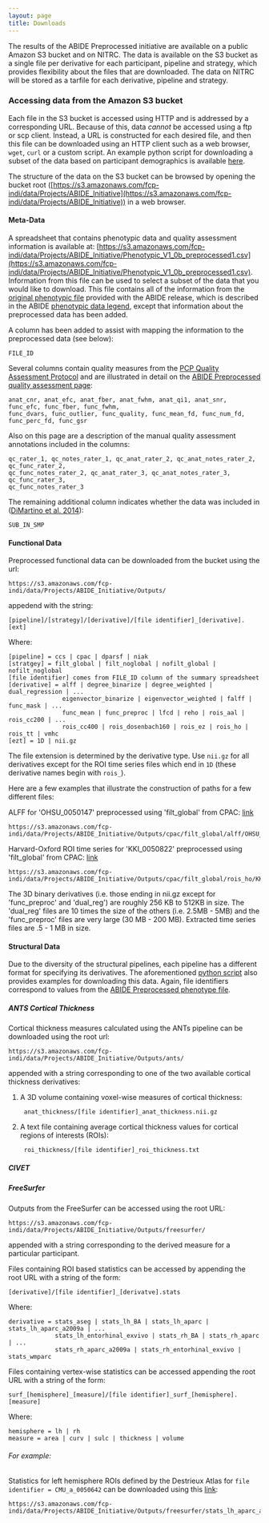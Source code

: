 ```yaml
---
layout: page
title: Downloads
---
```


The results of the ABIDE Preprocessed initiative are available on a public Amazon S3 bucket and on NITRC. The data is available on the S3 bucket as a single file per derivative for each participant, pipeline and strategy, which provides flexibility about the files that are downloaded. The data on NITRC will be stored as a tarfile for each derivative, pipeline and strategy. 

### Accessing data from the Amazon S3 bucket
Each file in the S3 bucket is accessed using HTTP and is addressed by a corresponding URL. Because of this, data *cannot* be accessed using a ftp or scp client. Instead, a URL is constructed for each desired file, and then this file can be downloaded using an HTTP client such as a web browser, `wget`, `curl` or a custom script. An example python script for downloading a subset of the data based on participant demographics is available [here](path_to_dl_script).

The structure of the data on the S3 bucket can be browsed by opening the bucket root  ([https://s3.amazonaws.com/fcp-indi/data/Projects/ABIDE_Initiative](https://s3.amazonaws.com/fcp-indi/data/Projects/ABIDE_Initiative)) in a web browser.


#### Meta-Data
A spreadsheet that contains phenotypic data and quality assessment information is available at: [https://s3.amazonaws.com/fcp-indi/data/Projects/ABIDE_Initiative/Phenotypic_V1_0b_preprocessed1.csv](https://s3.amazonaws.com/fcp-indi/data/Projects/ABIDE_Initiative/Phenotypic_V1_0b_preprocessed1.csv). Information from this file can be used to select a subset of the data that you would like to download. This file contains all of the information from the [original phenotypic file](http://www.nitrc.org/frs/downloadlink.php/4912) provided with the ABIDE release, which is described in the ABIDE [phenotypic data legend](http://fcon_1000.projects.nitrc.org/indi/abide/ABIDE_LEGEND_V1.02.pdf), except that information about the preprocessed data has been added. 

A column has been added to assist with mapping the information to the preprocessed data (see below):

    FILE_ID

Several columns contain quality measures from the [PCP Quality Assessment Protocol](http://preprocessed-connectomes-project.github.io/quality-assessment-protocol/) and are illustrated in detail on the [ABIDE Preprocessed quality assessment page](quality_assessment.html):

    anat_cnr, anat_efc, anat_fber, anat_fwhm, anat_qi1, anat_snr, func_efc, func_fber, func_fwhm, 
    func_dvars, func_outlier, func_quality, func_mean_fd, func_num_fd, func_perc_fd, func_gsr

Also on this page are a description of the manual quality assessment annotations included in the columns: 
    
    qc_rater_1, qc_notes_rater_1, qc_anat_rater_2, qc_anat_notes_rater_2, qc_func_rater_2, 
    qc_func_notes_rater_2, qc_anat_rater_3, qc_anat_notes_rater_3, qc_func_rater_3, 
    qc_func_notes_rater_3 

The remaining additional column indicates whether the data was included in ([DiMartino et al. 2014](http://www.ncbi.nlm.nih.gov/pubmed/23774715)):
    
    SUB_IN_SMP

#### Functional Data
Preprocessed functional data can be downloaded from the bucket using the url:

    https://s3.amazonaws.com/fcp-indi/data/Projects/ABIDE_Initiative/Outputs/

appedend with the string: 

    [pipeline]/[strategy]/[derivative]/[file identifier]_[derivative].[ext]

Where:<br> 

    [pipeline] = ccs | cpac | dparsf | niak 
    [stratgey] = filt_global | filt_noglobal | nofilt_global | nofilt_noglobal
    [file identifier] comes from FILE_ID column of the summary spreadsheet
    [derivative] = alff | degree_binarize | degree_weighted | dual_regression | ... 
                   eigenvector_binarize | eigenvector_weighted | falff | func_mask | ... 
                   func_mean | func_preproc | lfcd | reho | rois_aal | rois_cc200 | ... 
                   rois_cc400 | rois_dosenbach160 | rois_ez | rois_ho | rois_tt | vmhc
    [ezt] = 1D | nii.gz

The file extension is determined by the derivative type. Use `nii.gz` for all derivatives except for the ROI time series files which end in `1D` (these derivative names begin with `rois_`).

Here are a few examples that illustrate the construction of paths for a few different files:

ALFF for 'OHSU\_0050147' preprocessed using 'filt\_global' from CPAC: [link](https://s3.amazonaws.com/fcp-indi/data/Projects/ABIDE_Initiative/Outputs/cpac/filt_global/alff/OHSU_0050147_alff.nii.gz)<br>
    
    https://s3.amazonaws.com/fcp-indi/data/Projects/ABIDE_Initiative/Outputs/cpac/filt_global/alff/OHSU_0050147_alff.nii.gz

Harvard-Oxford ROI time series for 'KKI\_0050822' preprocessed using 'filt\_global' from CPAC: [link](https://s3.amazonaws.com/fcp-indi/data/Projects/ABIDE_Initiative/Outputs/cpac/filt_global/rois_ho/KKI_0050822_rois_ho.1D)<br>

    https://s3.amazonaws.com/fcp-indi/data/Projects/ABIDE_Initiative/Outputs/cpac/filt_global/rois_ho/KKI_0050822_rois_ho.1D

The 3D binary derivatives (i.e. those ending in nii.gz except for 'func\_preproc' and 'dual\_reg') are roughly 256 KB to 512KB in size. The 'dual\_reg' files are 10 times the size of the others (i.e. 2.5MB - 5MB) and the 'func\_preproc' files are very large (30 MB - 200 MB). Extracted time series files are .5 - 1 MB in size.


#### Structural Data
Due to the diversity of the structural pipelines, each pipeline has a different format for specifying its derivatives. The aforementioned [python script](link_to_python_script) also provides examples for downloading this data. Again, file identifiers correspond to values from the [ABIDE Preprocessed phenotype file](https://s3.amazonaws.com/fcp-indi/data/Projects/ABIDE_Initiative/Phenotypic_V1_0b_preprocessed1.csv).

##### ANTS Cortical Thickness
Cortical thickness measures calculated using the ANTs pipeline can be downloaded using the root url:         
        
    https://s3.amazonaws.com/fcp-indi/data/Projects/ABIDE_Initiative/Outputs/ants/

appended with a string corresponding to one of the two available cortical thickness derivatives:

1. A 3D volume containing voxel-wise measures of cortical thickness:

        anat_thickness/[file identifier]_anat_thickness.nii.gz   

2. A text file containing average cortical thickness values for cortical regions of interests (ROIs):

        roi_thickness/[file identifier]_roi_thickness.txt

##### CIVET

##### FreeSurfer
Outputs from the FreeSurfer can be accessed using the root URL:

    https://s3.amazonaws.com/fcp-indi/data/Projects/ABIDE_Initiative/Outputs/freesurfer/
    
appended with a string corresponding to the derived measure for a particular participant.

Files containing ROI based statistics can be accessed by appending the root URL with a string of the form:

    [derivative]/[file identifier]_[derivatve].stats
    
Where:

    derivative = stats_aseg | stats_lh_BA | stats_lh_aparc | stats_lh_aparc_a2009a | ... 
                 stats_lh_entorhinal_exvivo | stats_rh_BA | stats_rh_aparc | ... 
                 stats_rh_aparc_a2009a | stats_rh_entorhinal_exvivo | stats_wmparc 

Files containing vertex-wise statistics can be accessed appending the root URL with a string of the form:
    
    surf_[hemisphere]_[measure]/[file identifier]_surf_[hemisphere].[measure]
    
Where:

    hemisphere = lh | rh
    measure = area | curv | sulc | thickness | volume
    
###### For example:

Statistics for left hemisphere ROIs defined by the Destrieux Atlas for `file identifier = CMU_a_0050642` can be downloaded using this [link](https://s3.amazonaws.com/fcp-indi/data/Projects/ABIDE_Initiative/Outputs/freesurfer/stats_lh_aparc_a2009s/CMU_a_0050642_stats_lh.aparc.a2009s.stats):

    https://s3.amazonaws.com/fcp-indi/data/Projects/ABIDE_Initiative/Outputs/freesurfer/stats_lh_aparc_a2009s/CMU_a_0050642_stats_lh.aparc.a2009s.stats

